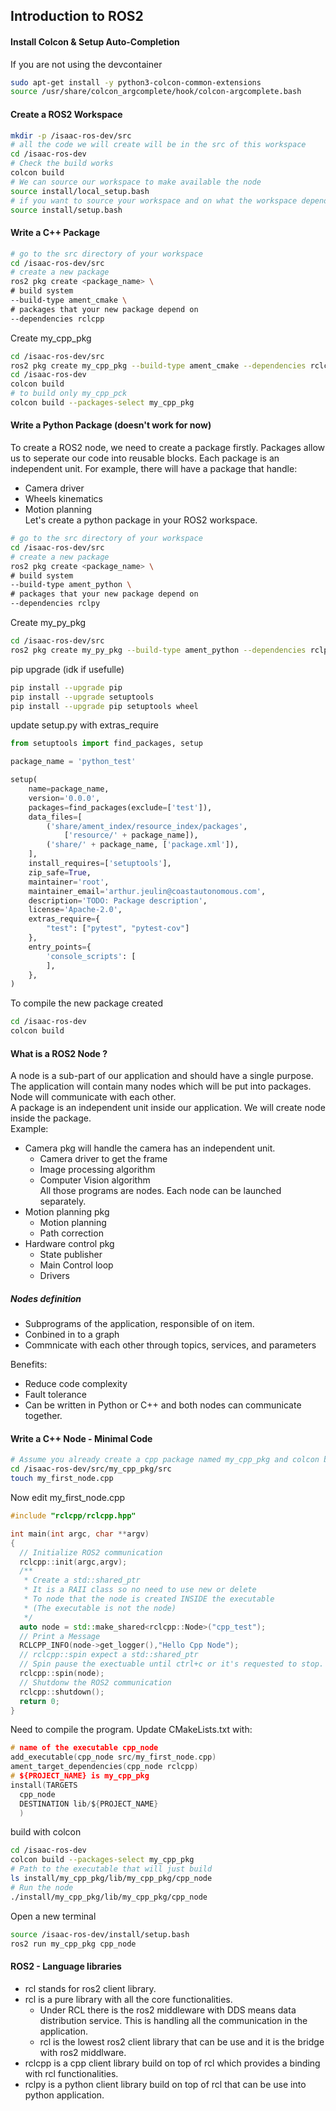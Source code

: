 ## Introduction to ROS2

#### Install Colcon & Setup Auto-Completion
If you are not using the devcontainer
```bash
sudo apt-get install -y python3-colcon-common-extensions
source /usr/share/colcon_argcomplete/hook/colcon-argcomplete.bash
```
#### Create a ROS2 Workspace

```bash
mkdir -p /isaac-ros-dev/src
# all the code we will create will be in the src of this workspace
cd /isaac-ros-dev
# Check the build works
colcon build
# We can source our workspace to make available the node
source install/local_setup.bash
# if you want to source your workspace and on what the workspace depend on 
source install/setup.bash
```
#### Write a C++ Package
```bash
# go to the src directory of your workspace
cd /isaac-ros-dev/src
# create a new package
ros2 pkg create <package_name> \
# build system
--build-type ament_cmake \
# packages that your new package depend on 
--dependencies rclcpp
```
Create my_cpp_pkg
```bash
cd /isaac-ros-dev/src 
ros2 pkg create my_cpp_pkg --build-type ament_cmake --dependencies rclcpp
cd /isaac-ros-dev
colcon build
# to build only my_cpp_pck
colcon build --packages-select my_cpp_pkg
```

#### Write a Python Package (doesn't work for now)
To create a ROS2 node, we need to create a package firstly. Packages allow us to seperate our code into reusable blocks. Each package is an independent unit. For example, there will have a package that handle:
- Camera driver
- Wheels kinematics
- Motion planning  
Let's create a python package in your ROS2 workspace.
```bash
# go to the src directory of your workspace
cd /isaac-ros-dev/src
# create a new package
ros2 pkg create <package_name> \
# build system
--build-type ament_python \
# packages that your new package depend on 
--dependencies rclpy
```
Create my_py_pkg 
```bash
cd /isaac-ros-dev/src
ros2 pkg create my_py_pkg --build-type ament_python --dependencies rclpy --license Apache-2.0
```
pip upgrade (idk if usefulle)
```bash
pip install --upgrade pip
pip install --upgrade setuptools
pip install --upgrade pip setuptools wheel
```
update setup.py with extras_require
```python
from setuptools import find_packages, setup

package_name = 'python_test'

setup(
    name=package_name,
    version='0.0.0',
    packages=find_packages(exclude=['test']),
    data_files=[
        ('share/ament_index/resource_index/packages',
            ['resource/' + package_name]),
        ('share/' + package_name, ['package.xml']),
    ],
    install_requires=['setuptools'],
    zip_safe=True,
    maintainer='root',
    maintainer_email='arthur.jeulin@coastautonomous.com',
    description='TODO: Package description',
    license='Apache-2.0',
    extras_require={
        "test": ["pytest", "pytest-cov"]
    },
    entry_points={
        'console_scripts': [
        ],
    },
)
```
To compile the new package created
```bash
cd /isaac-ros-dev
colcon build
```

#### What is a ROS2 Node ?
A node is a sub-part of our application and should have a single purpose.  
The application will contain many nodes which will be put into packages.
Node will communicate with each other.  
A package is an independent unit inside our application.
We will create node inside the package.  
Example:
- Camera pkg will handle the camera has an independent unit.  
  - Camera driver to get the frame
  - Image processing algorithm
  - Computer Vision algorithm  
All those programs are nodes. Each node can be launched separately.
- Motion planning pkg
  - Motion planning
  - Path correction
- Hardware control pkg
  - State publisher
  - Main Control loop
  - Drivers   

##### Nodes definition
- Subprograms of the application, responsible of on item.
- Conbined in to a graph
- Commnicate with each other through topics, services, and parameters  

Benefits:
- Reduce code complexity
- Fault tolerance
- Can be written in Python or C++ and both nodes can communicate together.

#### Write a C++ Node - Minimal Code
```bash
# Assume you already create a cpp package named my_cpp_pkg and colcon build work
cd /isaac-ros-dev/src/my_cpp_pkg/src
touch my_first_node.cpp
```
Now edit my_first_node.cpp
```cpp
#include "rclcpp/rclcpp.hpp"

int main(int argc, char **argv)
{
  // Initialize ROS2 communication
  rclcpp::init(argc,argv);
  /**
   * Create a std::shared_ptr
   * It is a RAII class so no need to use new or delete
   * To node that the node is created INSIDE the executable
   * (The executable is not the node)
   */
  auto node = std::make_shared<rclcpp::Node>("cpp_test");
  // Print a Message
  RCLCPP_INFO(node->get_logger(),"Hello Cpp Node");
  // rclcpp::spin expect a std::shared_ptr
  // Spin pause the exectuable until ctrl+c or it's requested to stop.
  rclcpp::spin(node);
  // Shutdonw the ROS2 communication
  rclcpp::shutdown();
  return 0;
}
```
Need to compile the program. Update CMakeLists.txt with:
```C
# name of the executable cpp_node
add_executable(cpp_node src/my_first_node.cpp)
ament_target_dependencies(cpp_node rclcpp)
# ${PROJECT_NAME} is my_cpp_pkg
install(TARGETS 
  cpp_node
  DESTINATION lib/${PROJECT_NAME}
  )
```
build with colcon
```bash
cd /isaac-ros-dev
colcon build --packages-select my_cpp_pkg
# Path to the executable that will just build
ls install/my_cpp_pkg/lib/my_cpp_pkg/cpp_node 
# Run the node
./install/my_cpp_pkg/lib/my_cpp_pkg/cpp_node
```
Open a new terminal
```bash
source /isaac-ros-dev/install/setup.bash 
ros2 run my_cpp_pkg cpp_node
```
#### ROS2 - Language libraries
- rcl stands for ros2 client library.
- rcl is a pure library with all the core functionalities.
  - Under RCL there is the ros2 middleware with DDS means data distribution service. This is handling all the communication in the application.
  - rcl is the lowest ros2 client library that can be use and it is the bridge with ros2 middlware.
- rclcpp is a cpp client library build on top of rcl which provides a binding with rcl functionalities.
- rclpy is a python client library build on top of rcl that can be use into python application.